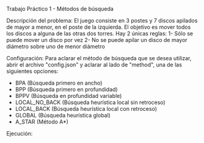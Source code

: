 Trabajo Práctico 1 - Métodos de búsqueda

Descripción del problema: 
El juego consiste en 3 postes y 7 discos apilados de mayor a menor, en el poste de la izquierda. El objetivo es mover todos los discos a alguna de las otras dos torres. Hay 2 únicas reglas:
1- Sólo se puede mover un disco por vez
2- No se puede apilar un disco de mayor diámetro sobre uno de menor diámetro

Configuración:
Para aclarar el método de búsqueda que se desea utilizar, abrir el archivo "config.json" y aclarar al lado de "method", una de las siguientes opciones:
- BPA (Búsqueda primero en ancho)
- BPP (Búsqueda primero en profundidad)
- BPPV (Búsqueda en profundidad variable)
- LOCAL_NO_BACK (Búsqueda heurística local sin retroceso)
- LOCAL_BACK (Búsqueda heurística local con retroceso)
- GLOBAL (Búsqueda heurística global)
- A_STAR (Método A*)

Ejecución:
